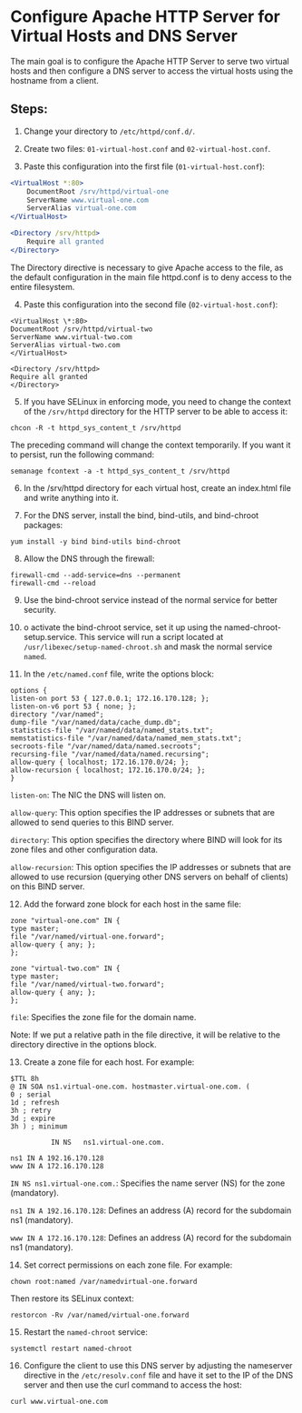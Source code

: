 # Configure Apache HTTP Server for Virtual Hosts and DNS Server

The main goal is to configure the Apache HTTP Server to serve two virtual hosts and then configure a DNS server to access the virtual hosts using the hostname from a client.

## Steps:

1. Change your directory to `/etc/httpd/conf.d/`.

2. Create two files: `01-virtual-host.conf` and `02-virtual-host.conf`.

3. Paste this configuration into the first file (`01-virtual-host.conf`):

```apache
<VirtualHost *:80>
    DocumentRoot /srv/httpd/virtual-one
    ServerName www.virtual-one.com
    ServerAlias virtual-one.com
</VirtualHost>

<Directory /srv/httpd>
    Require all granted
</Directory>
```

The Directory directive is necessary to give Apache access to the file, as the default configuration in the main file httpd.conf is to deny access to the entire filesystem.

4. Paste this configuration into the second file (`02-virtual-host.conf`):

```
<VirtualHost \*:80>
DocumentRoot /srv/httpd/virtual-two
ServerName www.virtual-two.com
ServerAlias virtual-two.com
</VirtualHost>

<Directory /srv/httpd>
Require all granted
</Directory>
```

5. If you have SELinux in enforcing mode, you need to change the context of the `/srv/httpd` directory for the HTTP server to be able to access it:

```
chcon -R -t httpd_sys_content_t /srv/httpd
```

The preceding command will change the context temporarily. If you want it to persist, run the following command:

```
semanage fcontext -a -t httpd_sys_content_t /srv/httpd
```

6. In the /srv/httpd directory for each virtual host, create an index.html file and write anything into it.

7. For the DNS server, install the bind, bind-utils, and bind-chroot packages:

```
yum install -y bind bind-utils bind-chroot
```

8. Allow the DNS through the firewall:

```
firewall-cmd --add-service=dns --permanent
firewall-cmd --reload
```

9. Use the bind-chroot service instead of the normal service for better security.

10. o activate the bind-chroot service, set it up using the named-chroot-setup.service. This service will run a script located at `/usr/libexec/setup-named-chroot.sh` and mask the normal service `named`.

11. In the `/etc/named.conf` file, write the options block:

```
options {
listen-on port 53 { 127.0.0.1; 172.16.170.128; };
listen-on-v6 port 53 { none; };
directory "/var/named";
dump-file "/var/named/data/cache_dump.db";
statistics-file "/var/named/data/named_stats.txt";
memstatistics-file "/var/named/data/named_mem_stats.txt";
secroots-file "/var/named/data/named.secroots";
recursing-file "/var/named/data/named.recursing";
allow-query { localhost; 172.16.170.0/24; };
allow-recursion { localhost; 172.16.170.0/24; };
}
```

`listen-on`: The NIC the DNS will listen on.

`allow-query`: This option specifies the IP addresses or subnets that are allowed to send queries to this BIND server.

`directory`: This option specifies the directory where BIND will look for its zone files and other configuration data.

`allow-recursion`: This option specifies the IP addresses or subnets that are allowed to use recursion (querying other DNS servers on behalf of clients) on this BIND server.

12. Add the forward zone block for each host in the same file:

```
zone "virtual-one.com" IN {
type master;
file "/var/named/virtual-one.forward";
allow-query { any; };
};

zone "virtual-two.com" IN {
type master;
file "/var/named/virtual-two.forward";
allow-query { any; };
};
```

`file`: Specifies the zone file for the domain name.

Note: If we put a relative path in the file directive, it will be relative to the directory directive in the options block.

13. Create a zone file for each host. For example:

```
$TTL 8h
@ IN SOA ns1.virtual-one.com. hostmaster.virtual-one.com. (
0 ; serial
1d ; refresh
3h ; retry
3d ; expire
3h ) ; minimum

          IN NS   ns1.virtual-one.com.

ns1 IN A 192.16.170.128
www IN A 172.16.170.128
```

`IN NS ns1.virtual-one.com.`: Specifies the name server (NS) for the zone (mandatory).

`ns1 IN A 192.16.170.128`: Defines an address (A) record for the subdomain ns1 (mandatory).

`www IN A 172.16.170.128`: Defines an address (A) record for the subdomain ns1 (mandatory).

14. Set correct permissions on each zone file. For example:

```
chown root:named /var/namedvirtual-one.forward
```

Then restore its SELinux context:

```
restorcon -Rv /var/named/virtual-one.forward
```

15. Restart the `named-chroot` service:

```
systemctl restart named-chroot
```

16. Configure the client to use this DNS server by adjusting the nameserver directive in the `/etc/resolv.conf` file and have it set to the IP of the DNS server and then use the curl command to access the host:

```
curl www.virtual-one.com
```
